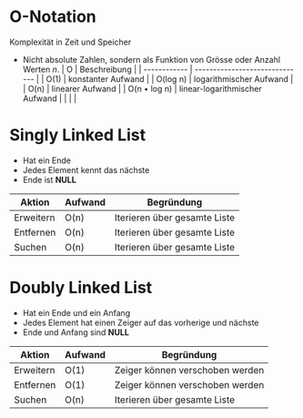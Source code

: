 # O-Notation
Komplexität in Zeit und Speicher
- Nicht absolute Zahlen, sondern als Funktion von Grösse oder Anzahl Werten *n*.
| O            | Beschreibung                   |
| ------------ | ------------------------------ |
| O(1)         | konstanter Aufwand             |
| O(log n)     | logarithmischer Aufwand        |
| O(n)         | linearer Aufwand               |
| O(n • log n) | linear-logarithmischer Aufwand |
|              |                                |

# Singly Linked List
- Hat ein Ende
- Jedes Element kennt das nächste
- Ende ist **NULL**

| Aktion    | Aufwand | Begründung                   |
| --------- | ------- | ---------------------------- |
| Erweitern | O(n)    | Iterieren über gesamte Liste |                             |
| Entfernen | O(n)    | Iterieren über gesamte Liste |                             |
| Suchen    | O(n)    | Iterieren über gesamte Liste | 

# Doubly Linked List
- Hat ein Ende und ein Anfang
- Jedes Element hat einen Zeiger auf das vorherige und nächste
- Ende und Anfang sind **NULL**

| Aktion    | Aufwand | Begründung                      |
| --------- | ------- | ------------------------------- |
| Erweitern | O(1)    | Zeiger können verschoben werden |
| Entfernen | O(1)    | Zeiger können verschoben werden |
| Suchen    | O(n)    | Iterieren über gesamte Liste    | 
